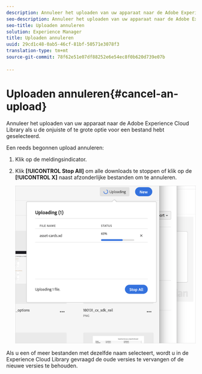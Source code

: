 ```yaml
---
description: Annuleer het uploaden van uw apparaat naar de Adobe Experience Cloud Library als u de onjuiste of te grote optie voor een bestand hebt geselecteerd.
seo-description: Annuleer het uploaden van uw apparaat naar de Adobe Experience Cloud Library als u de onjuiste of te grote optie voor een bestand hebt geselecteerd.
seo-title: Uploaden annuleren
solution: Experience Manager
title: Uploaden annuleren
uuid: 29cd1c48-0ab5-46cf-81bf-50571e3078f3
translation-type: tm+mt
source-git-commit: 78f62e51e07df88252e6e54ec8f0b620d739e07b

---
```



# Uploaden annuleren{#cancel-an-upload}

Annuleer het uploaden van uw apparaat naar de Adobe Experience Cloud Library als u de onjuiste of te grote optie voor een bestand hebt geselecteerd.

Een reeds begonnen upload annuleren:

1. Klik op de meldingsindicator.
1. Klik **[!UICONTROL Stop All]** om alle downloads te stoppen of klik op de **[!UICONTROL X]** naast afzonderlijke bestanden om te annuleren.

   ![](assets/library_uploading_in_progress.png)

Als u een of meer bestanden met dezelfde naam selecteert, wordt u in de Experience Cloud Library gevraagd de oude versies te vervangen of de nieuwe versies te behouden.
